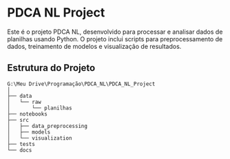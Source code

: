 # PDCA NL Project

Este é o projeto PDCA NL, desenvolvido para processar e analisar dados de planilhas usando Python. O projeto inclui scripts para preprocessamento de dados, treinamento de modelos e visualização de resultados.

## Estrutura do Projeto

```plaintext
G:\Meu Drive\Programação\PDCA_NL\PDCA_NL_Project
│
├── data
│   └── raw
│       └── planilhas
├── notebooks
├── src
│   ├── data_preprocessing
│   ├── models
│   └── visualization
├── tests
└── docs
